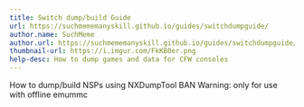```yaml
---
title: Switch dump/build Guide
url: https://suchmememanyskill.github.io/guides/switchdumpguide/
author.name: SuchMeme
author.url: https://suchmememanyskill.github.io/guides/switchdumpguide/
thumbnail-url: https://i.imgur.com/FkKB0er.png
help-desc: How to dump games and data for CFW consoles
---
```


How to dump/build NSPs using NXDumpTool
BAN Warning: only for use with offline emummc

